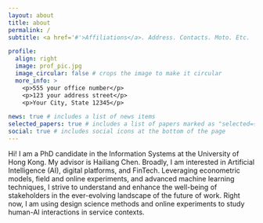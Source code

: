 ```yaml
---
layout: about
title: about
permalink: /
subtitle: <a href='#'>Affiliations</a>. Address. Contacts. Moto. Etc.

profile:
  align: right
  image: prof_pic.jpg
  image_circular: false # crops the image to make it circular
  more_info: >
    <p>555 your office number</p>
    <p>123 your address street</p>
    <p>Your City, State 12345</p>

news: true # includes a list of news items
selected_papers: true # includes a list of papers marked as "selected={true}"
social: true # includes social icons at the bottom of the page
---
```


Hi! I am a PhD candidate in the Information Systems at the University of Hong Kong. My advisor is Hailiang Chen. Broadly, I am interested in Artificial Intelligence (AI), digital platforms, and FinTech. Leveraging econometric models, field and online experiments, and advanced machine learning techniques, I strive to understand and enhance the well-being of stakeholders in the ever-evolving landscape of the future of work. Right now, I am using design science methods and online experiments to study human-AI interactions in service contexts.
